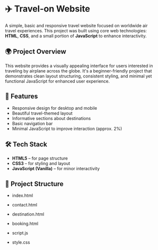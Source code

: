# ✈️ Travel-on Website

A simple, basic and responsive travel website focused on worldwide air travel experiences. This project was built using core web technologies: **HTML**, **CSS**, and a small portion of **JavaScript** to enhance interactivity.

## 🌍 Project Overview

This website provides a visually appealing interface for users interested in traveling by airplane across the globe. It's a beginner-friendly project that demonstrates clean layout structuring, consistent styling, and minimal yet functional JavaScript for enhanced user experience.

## 🚀 Features

- Responsive design for desktop and mobile
- Beautiful travel-themed layout
- Informative sections about destinations
- Basic navigation bar
- Minimal JavaScript to improve interaction (approx. 2%)

## 🛠️ Tech Stack

- **HTML5** – for page structure  
- **CSS3** – for styling and layout  
- **JavaScript (Vanilla)** – for minor interactivity

## 📁 Project Structure

- index.html
- contact.html
- destination.html
- booking.html

- script.js
- style.css
